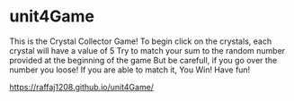 # unit4Game
This is the Crystal Collector Game!
To begin click on the crystals, each crystal will have a value of 5
Try to match your sum to the random number provided at the beginning of the game
But be carefull, if you go over the number you loose!
If you are able to match it, You Win!
Have fun!

https://raffaj1208.github.io/unit4Game/
